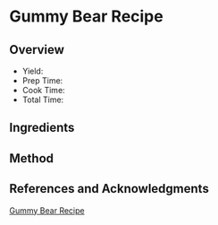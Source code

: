 # Gummy Bear Recipe

## Overview

- Yield:
- Prep Time:
- Cook Time:
- Total Time:

## Ingredients


## Method



## References and Acknowledgments

[Gummy Bear Recipe](https://www.thebestideasforkids.com/gummy-bear-recipe/)
